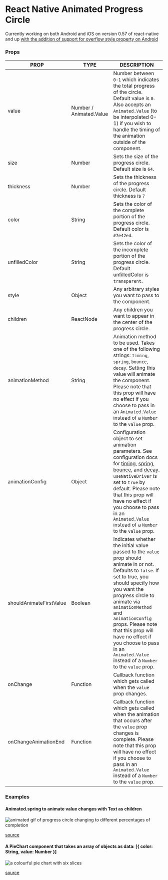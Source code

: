 # React Native Animated Progress Circle

Currently working on both Android and iOS on version 0.57 of react-native and up [with the addition of support for overflow style property on Android](https://github.com/react-native-community/react-native-releases/blob/master/CHANGELOG.md#android-specific-additions-3)

### Props

| PROP                    | TYPE                    | DESCRIPTION                                                                                                                                                                                                                                                                                                                                                                                                                                                                                                                                                          |
| ----------------------- | ----------------------- | -------------------------------------------------------------------------------------------------------------------------------------------------------------------------------------------------------------------------------------------------------------------------------------------------------------------------------------------------------------------------------------------------------------------------------------------------------------------------------------------------------------------------------------------------------------------- |
| value                   | Number / Animated.Value | Number between `0-1` which indicates the total progress of the circle. Default value is `0`. Also accepts an `Animated.Value` (to be interpolated 0-1) if you wish to handle the timing of the animation outside of the component.                                                                                                                                                                                                                                                                                                                                   |
| size                    | Number                  | Sets the size of the progress circle. Default size is `64`.                                                                                                                                                                                                                                                                                                                                                                                                                                                                                                          |
| thickness               | Number                  | Sets the thickness of the progress circle. Default thickness is `7`                                                                                                                                                                                                                                                                                                                                                                                                                                                                                                  |
| color                   | String                  | Sets the color of the complete portion of the progress circle. Default color is `#7e42ed`.                                                                                                                                                                                                                                                                                                                                                                                                                                                                           |
| unfilledColor           | String                  | Sets the color of the incomplete portion of the progress circle. Default unfilledColor is `transparent`.                                                                                                                                                                                                                                                                                                                                                                                                                                                             |
| style                   | Object                  | Any arbitrary styles you want to pass to the component.                                                                                                                                                                                                                                                                                                                                                                                                                                                                                                              |
| children                | ReactNode               | Any children you want to appear in the center of the progress circle.                                                                                                                                                                                                                                                                                                                                                                                                                                                                                                |
| animationMethod         | String                  | Animation method to be used. Takes one of the following strings: `timing`, `spring`, `bounce`, `decay`. Setting this value will animate the component. Please note that this prop will have no effect if you choose to pass in an `Animated.Value` instead of a `Number` to the `value` prop.                                                                                                                                                                                                                                                                        |
| animationConfig         | Object                  | Configuration object to set animation parameters. See configuration docs for [timing](https://facebook.github.io/react-native/docs/animated#timing), [spring](https://facebook.github.io/react-native/docs/animated#spring), [bounce](https://facebook.github.io/react-native/docs/animated#bounce), and [decay](https://facebook.github.io/react-native/docs/animated#decay). `useNativeDriver` is set to `true` by default. Please note that this prop will have no effect if you choose to pass in an `Animated.Value` instead of a `Number` to the `value` prop. |
| shouldAnimateFirstValue | Boolean                 | Indicates whether the initial value passed to the `value` prop should animate in or not. Defaults to `false`. If set to true, you should specify how you want the progress circle to animate via `animationMethod` and `animationConfig` props. Please note that this prop will have no effect if you choose to pass in an `Animated.Value` instead of a `Number` to the `value` prop.                                                                                                                                                                               |
| onChange                | Function                | Callback function which gets called when the `value` prop changes.                                                                                                                                                                                                                                                                                                                                                                                                                                                                                                   |
| onChangeAnimationEnd    | Function                | Callback function which gets called when the animation that occurs after the `value` prop changes is complete. Please note that this prop will have no effect if you choose to pass in an `Animated.Value` instead of a `Number` to the `value` prop.                                                                                                                                                                                                                                                                                                                |

### Examples

#### Animated.spring to animate value changes with Text as children

![animated gif of progress circle changing to different percentages of completion](https://raw.githubusercontent.com/simonsteer/rn-animated-progress-circle/master/examples/animated-spring.gif)

[source](https://github.com/simonsteer/rn-animated-progress-circle/blob/master/examples/AnimatedSpring.js)

#### A PieChart component that takes an array of objects as data: [{ color: String, value: Number }]

![a colourful pie chart with six slices](https://raw.githubusercontent.com/simonsteer/rn-animated-progress-circle/master/examples/pie-chart.gif)

[source](https://github.com/simonsteer/rn-animated-progress-circle/blob/master/examples/PieChart.js)
